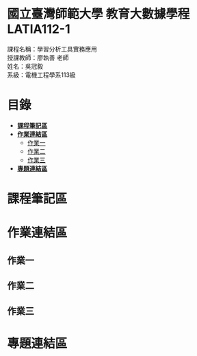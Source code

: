 # 國立臺灣師範大學 教育大數據學程 LATIA112-1
課程名稱：學習分析工具實務應用  
授課教師：廖執善 老師  
姓名：吳冠毅  
系級：電機工程學系113級  
# 目錄
* [**課程筆記區**](https://github.com/ett9292/LATIA112-1#課程筆記區)  
* [**作業連結區**](https://github.com/ett9292/LATIA112-1#作業連結區)  
  * [作業一](https://github.com/ett9292/LATIA112-1](https://github.com/carterwu1120/LATIA112-1/tree/main/data_processing)#作業一)  
  * [作業二](https://github.com/ett9292/LATIA112-1#作業二)
  * [作業三](https://github.com/ett9292/LATIA112-1#作業三)
* [**專題連結區**](https://github.com/ett9292/LATIA112-1#專題連結區)

# 課程筆記區 
# 作業連結區 
## 作業一
## 作業二
## 作業三
# 專題連結區
